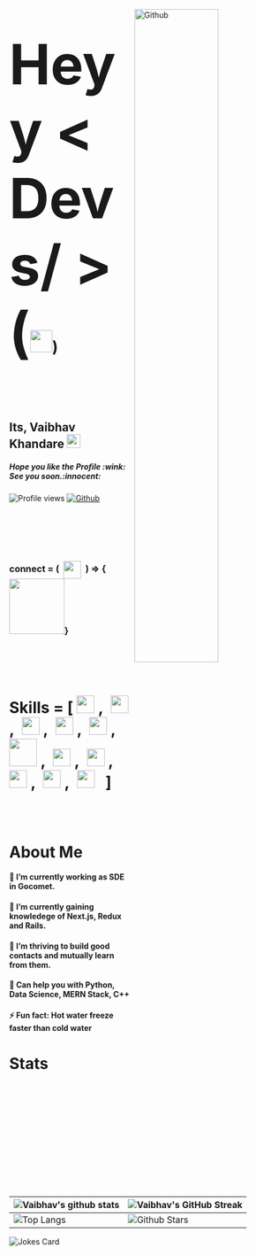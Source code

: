 <img width="55%" align="right" alt="Github" src="https://user-images.githubusercontent.com/56597655/167241072-155428db-d1f7-4424-96e0-2ac3396f1b4b.png" />

<h1 > <span style="font-size:100px">Heyy < Devs/ >(</span><img src = "https://raw.githubusercontent.com/MartinHeinz/MartinHeinz/master/wave.gif" width = 40px>)</h1>

<br/>
<br/>
<br/>
 
 
 
 <h2>Its, Vaibhav Khandare <img src = "https://user-images.githubusercontent.com/56597655/167243475-22b8e745-02c7-4425-9378-0565966e9f9e.png" width = 25px>
 </h2> 
 <h5>Hope you like the Profile :wink: See you soon.:innocent:
</h5>
 <p align= 'center'>
  
![Profile views](https://visitor-badge.glitch.me/badge?page_id=VaibhavKhandare&left_color=lightseagreen&right_color=teal)
[![Github](https://img.shields.io/github/followers/VaibhavKhandare?label=Followers&color=navy&labelColor=dodgerblue)](https://github.com/VaibhavKhandare)
</p>
<br/>
<br/>
<br/>
<br/>

<h3> connect = (&nbsp; <a href = 'https://www.linkedin.com/in/vaibhav-khandare-117513196'> <img width = '32px' align= 'center' src="https://raw.githubusercontent.com/rahulbanerjee26/githubAboutMeGenerator/main/icons/linked-in-alt.svg"/></a>
&nbsp;) => {<img src='https://raw.githubusercontent.com/ShahriarShafin/ShahriarShafin/main/Assets/handshake.gif' width="100px">}</h3>
 
<br/>
<br/>
<br/>

  <h1> <span>Skills </span> = [
<a> <img width ='32px' src ='https://raw.githubusercontent.com/rahulbanerjee26/githubAboutMeGenerator/main/icons/python.svg'> </a>,&nbsp;
<a > <img width ='32px' src ='https://raw.githubusercontent.com/rahulbanerjee26/githubAboutMeGenerator/main/icons/reactjs.svg'> </a>,&nbsp;
<a > <img width ='32px' src ='https://raw.githubusercontent.com/rahulbanerjee26/githubAboutMeGenerator/main/icons/javascript.svg'> </a>,&nbsp;
<a  > <img width ='32px' src ='https://raw.githubusercontent.com/rahulbanerjee26/githubAboutMeGenerator/main/icons/scikit.svg'> </a>,&nbsp;
<a  > <img width ='32px' src ='https://raw.githubusercontent.com/rahulbanerjee26/githubAboutMeGenerator/main/icons/c.svg'> </a>,&nbsp;
<a  > <img width ='50px' src ='https://cdn.freebiesupply.com/logos/thumbs/2x/nodejs-1-logo.png'> </a>,&nbsp;
<a  > <img width ='32px' src ='https://img.icons8.com/color/480/tensorflow.png'> </a>,&nbsp;
<a  > <img width ='32px' src ='https://upload.wikimedia.org/wikipedia/commons/8/87/Sql_data_base_with_logo.png'> </a>,&nbsp;
<a  > <img width ='32px' src ='https://raw.githubusercontent.com/rahulbanerjee26/githubAboutMeGenerator/main/icons/cpp.svg'> </a>,&nbsp;
<a  > <img width ='32px' src ='https://raw.githubusercontent.com/rahulbanerjee26/githubAboutMeGenerator/main/icons/css.svg'> </a>,&nbsp;
<a  > <img width ='32px' src ='https://raw.githubusercontent.com/rahulbanerjee26/githubAboutMeGenerator/main/icons/html.svg'> </a>&nbsp;
]
</h1>
 <br/>
 <br/>

<h1> About Me <h4>
🔭 I’m currently working as SDE in Gocomet. </h4><h4>
🌱 I’m currently gaining knowledege of Next.js, Redux and Rails. </h4><h4>
👯 I’m thriving to build good contacts and mutually learn from them. </h4><h4>
💬 Can help you with Python, Data Science, MERN Stack, C++ </h4><h4>
⚡ Fun fact: Hot water freeze faster than cold water
 </h4> <h1>



 <h1> Stats </h1>
 
<!-- [![Vaibhav's GitHub Activity Graph](https://activity-graph.herokuapp.com/graph?username=VaibhavKhandare&theme=dracula)](https://github.com/VaibhavKhandare) -->

| ![Vaibhav's github stats](https://github-readme-stats.vercel.app/api?username=VaibhavKhandare&show_icons=true&theme=swift) | ![Vaibhav's GitHub Streak](https://github-readme-streak-stats.herokuapp.com/?user=VaibhavKhandare&theme=buefy) |
| --- | --- |
| ![Top Langs](https://github-readme-stats.vercel.app/api/top-langs/?username=VaibhavKhandare&theme=vue) | ![Github Stars](https://github-readme-stats.vercel.app/api?username=VaibhavKhandare&show_icons=true&locale=en&count_private=true&hide_rank=true&custom_title=My%20GitHub%20Stats&disable_animations=true&theme=flag-india) |

![Jokes Card](https://readme-jokes.vercel.app/api?theme=tokyonight)


<br>
